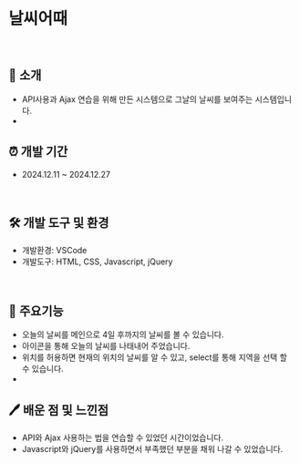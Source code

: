 <h1>날씨어때</h1>
<br />

## 📝 소개
- API사용과 Ajax 연습을 위해 만든 시스템으로 그날의 날씨를 보여주는 시스템입니다.
- <br />
 
## ⏰ 개발 기간
- 2024.12.11 ~ 2024.12.27
<br />

## 🛠️ 개발 도구 및 환경
- 개발환경: VSCode
- 개발도구: HTML, CSS, Javascript, jQuery
<br />

 ## 🧲 주요기능
- 오늘의 날씨를 메인으로 4일 후까지의 날씨를 볼 수 있습니다.
- 아이콘을 통해 오늘의 날씨를 나태내어 주었습니다.
- 위치를 허용하면 현재의 위치의 날씨를 알 수 있고, select를 통해 지역을 선택 할 수 있습니다.
- <br />

## 🖊️ 배운 점 및 느낀점
- API와 Ajax 사용하는 법을 연습할 수 있었던 시간이었습니다.
- Javascript와 jQuery를 사용하면서 부족했던 부분을 채워 나갈 수 있었습니다.
